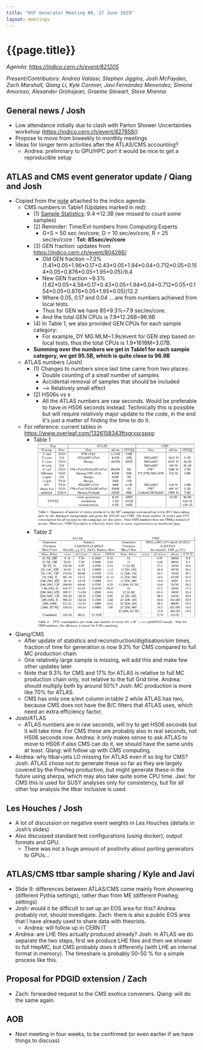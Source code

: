 ```yaml
---
title: "HSF Generator Meeting #6, 27 June 2019"
layout: meetings
---
```

# {{page.title}}

*Agenda:
[<span class="underline">https://indico.cern.ch/event/821205</span>](https://indico.cern.ch/event/821205)*

*Present/Contributors: Andrea Valassi, Stephen Jiggins, Josh McFayden,
Zach Marshall, Qiang Li, Kyle Cormier, Javi Fernandez Menendez, Simone
Amoroso, Alexander Grohsjean, Graeme Stewart, Steve Mrenna*

## General news / Josh
  - Low attendance initially due to clash with Parton Shower
    Uncertainties workshop
    ([<span class="underline">https://indico.cern.ch/event/827858/</span>](https://indico.cern.ch/event/827858/))
  - Propose to move from biweekly to monthly meetings
  - Ideas for longer term activities after the ATLAS/CMS accounting?
      - Andrea: preliminary to GPU/HPC port it would be nice to get a
        reproducible setup

## ATLAS and CMS event generator update / Qiang and Josh
  - Copied from the
    [<span class="underline">note</span>](https://indico.cern.ch/event/821205/contributions/3433135/note/)
    attached to the indico agenda:
      - <span class="underline">CMS numbers</span> in Table1 (Updates
        marked in red):
          - (1) [<span class="underline">Sample
            Statistics</span>](https://docs.google.com/spreadsheets/d/1vbNb4fWG5N5y9zqrpfGqFVH29DgkUzpR_jfVFH44Jxs/edit#gid=542361540):
            9.4-\>12.3B (we missed to count some samples)
          - (2) Reminder: Time/Evt numbers from Computing Experts
              - G+S = 50 sec /ev/core, D = 10 sec/ev/core, R = 25
                sec/ev/core : **<span class="underline">Tot:
                85sec/ev/core</span>**
          - (3) GEN fraction: updates from
            [<span class="underline">https://indico.cern.ch/event/804266/</span>](https://indico.cern.ch/event/804266/)
              - Old GEN fraction ~7.3%
                (1.41\*0.05+1.96\*0.17+0.43\*0.05+1.94\*0.04+0.712\*0.05+0.154\*0.05+0.876\*0.05+1.95\*0.05)/9.4
              - New GEN fraction ~9.3%
                (1.62\*0.05+4.58\*0.17+0.43\*0.05+1.94\*0.04+0.712\*0.05+0.154\*0.05+0.876\*0.05+1.95\*0.05)/12.2
              - Where 0.05, 0.17 and 0.04 ....are from numbers achieved from local tests.
              - Thus for GEN we have 85\*9.3%\~7.9 sec/ev/core.
              - And the total GEN CPUs is 7.9\*12.26B\~96.9B
          - (4) In Table 1, we also provided GEN CPUs for each sample category:
              - For example, DY MG MLM\~1.9s/event for GEN step based on local
                tests, thus the total CPUs is 1.9\*1618M=3.07B.
          - **Summing over the numbers we get in Table1 for each sample
            category, we get 95.5B, which is quite close to 96.9B**
      - <span class="underline">ATLAS numbers</span> (Josh)
          - (1) Changes to numbers since last time came from two places:
              - Double counting of a small number of samples
              - Accidental removal of samples that should be included
              - \--\> Relatively small effect
          - (2) HS06s vs s
              - All the ATLAS numbers are raw seconds. Would be preferable
                to have in HS06 seconds instead. Technically this is
                possible but will require relatively major update to the
                code, in the end it's just a matter of finding the time to
                do it.
      - For reference: current tables in 
        [<span class="underline">https://www.overleaf.com/1326158343ftxgrxxcspxg</span>](https://www.overleaf.com/1326158343ftxgrxxcspxg):
          - Table 1
![Table 1 of proceedings](/images/2019-06-27-generators1.png)
         - Table 2
![Table 2 of proceedings](/images/2019-06-27-generators2.png)
  - Qiang/CMS
      - After update of statistics and reconstruction/digitisation/sim
        times, fraction of time for generation is now 9.3% for CMS
        compared to full MC production chain
      - One relatively large sample is missing, will add this and make
        few other updates later
      - Note that 9.3% for CMS and 17% for ATLAS is relative to full
        MC production chain only, not relative to the full Grid time.
        Andrea: should multiply both by around 50%? Josh: MC
        production is more like 70% for ATLAS.
      - CMS has only one s/evt column in table 2 while ATLAS has two,
        because CMS does not have the B/C filters that ATLAS uses,
        which need an extra efficiency factor.
  - Josh/ATLAS
      - ATLAS numbers are in raw seconds, will try to get HS06 seconds
        but it will take time. For CMS these are probably also in real
        seconds, not HS06 seconds now. Andrea: it only makes sense to
        ask ATLAS to move to HS06 if also CMS can do it, we should
        have the same units at least. Qiang: will follow up with CMS
        computing.
  - Andrea: why ttbar+jets LO missing for ATLAS even if so big for
    CMS? Josh: ATLAS chose not to generate these so far as they are
    largely covered by the Powheg production, but might generate these
    in the future using sherpa, which may also take quite some CPU
    time. Javi: for CMS this is used for SUSY analyses only for
    consistency, but for all other top analysis the ttbar inclusive is
    used.

## Les Houches / Josh
  - A lot of discussion on negative event weights in Les Houches
    (details in Josh’s slides)
  - Also discussed standard test configurations (using docker), output
    formats and GPU.
      - There was not a huge amount of positivity about porting
        generators to GPUs...

## ATLAS/CMS ttbar sample sharing / Kyle and Javi
  - Slide 9: differences between ATLAS/CMS come mainly from showering
    (different Pythia settings), rather than from ME (different Powheg
    settings)
  - Josh: would it be difficult to set up an EOS area for this?
    Andrea: probably not, should investigate. Zach: there is also a
    public EOS area that I have already used to share data with
    theorists.
      - Andrea: will follow up in CERN IT
  - Andrea: are LHE files actually produced already? Josh: in ATLAS we
    do separate the two steps, first we produce LHE files and then we
    shower to full HepMC, but CMS probably does it differently (with
    LHE an internal format in memory). The timeshare is probably 50-50
    % for a simple process like this.

## Proposal for PDGID extension / Zach
  - Zach: forwarded request to the CMS exotica conveners. Qiang: will
    do the same again.

## AOB
  - Next meeting in four weeks, to be confirmed (or even earlier if we
    have things to discuss)
